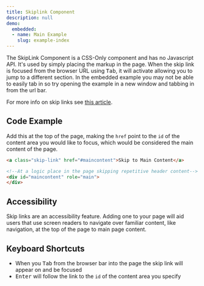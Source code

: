 ```yaml
---
title: Skiplink Component
description: null
demo:
  embedded:
  - name: Main Example
    slug: example-index
---
```


The SkipLink Component is a CSS-Only component and has no Javascript API. It's used by simply placing the markup in the page. When the skip link is focused from the browser URL using <kbd>Tab</kbd>, it will activate allowing you to jump to a different section. In the embedded example you may not be able to easily tab in so try opening the example in a new window and tabbing in from the url bar.

For more info on skip links see <a href="https://webaim.org/techniques/skipnav/" target="_blank">this article</a>.

## Code Example

Add this at the top of the page, making the `href` point to the `id` of the content area you would like to focus, which would be considered the main content of the page.

```html
<a class="skip-link" href="#maincontent">Skip to Main Content</a>

<!--At a logic place in the page skipping repetitive header content-->
<div id="maincontent" role="main">
</div>
```

## Accessibility

Skip links are an accessibility feature. Adding one to your page will aid users that use screen readers to navigate over familiar content, like navigation, at the top of the page to main page content.

## Keyboard Shortcuts

- When you <kbd>Tab</kbd> from the browser bar into the page the skip link will appear on and be focused
- <kbd>Enter</kbd> will follow the link to the `id` of the content area you specify
